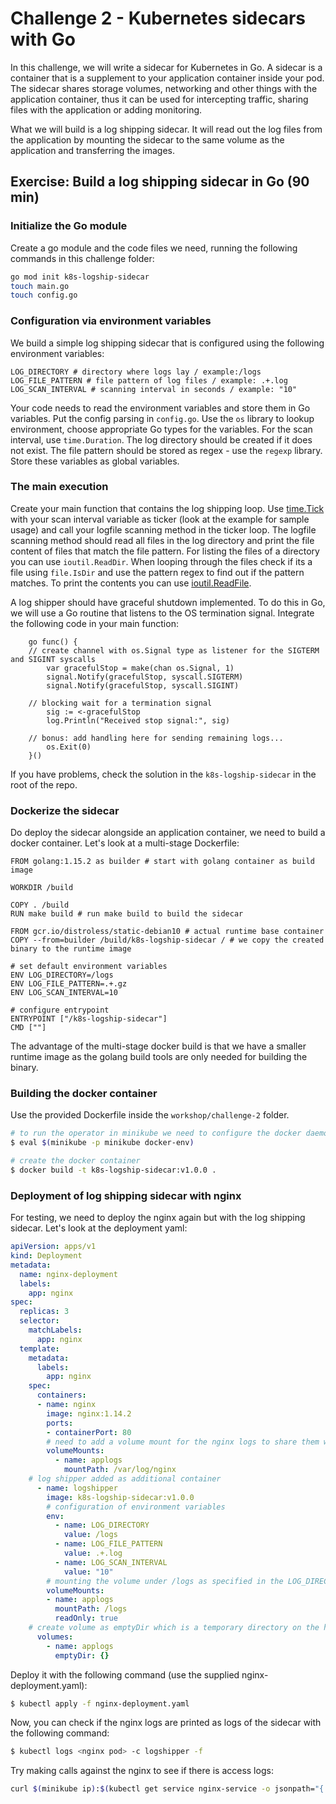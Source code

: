 # Challenge 2 - Kubernetes sidecars with Go

In this challenge, we will write a sidecar for Kubernetes in Go. A sidecar is a container that is a supplement to your application container inside your pod. The sidecar shares storage volumes, networking and other things with the application container, thus it can be used for intercepting traffic, sharing files with the application or adding monitoring. 

What we will build is a log shipping sidecar. It will read out the log files from the application by mounting the sidecar to the same volume as the application and transferring the images. 

## Exercise: Build a log shipping sidecar in Go (90 min)

### Initialize the Go module

Create a go module and the code files we need, running the following commands in this challenge folder:

```bash
go mod init k8s-logship-sidecar
touch main.go
touch config.go
```

### Configuration via environment variables
We build a simple log shipping sidecar that is configured using the following environment variables:
```
LOG_DIRECTORY # directory where logs lay / example:/logs
LOG_FILE_PATTERN # file pattern of log files / example: .+.log
LOG_SCAN_INTERVAL # scanning interval in seconds / example: "10"
``` 

Your code needs to read the environment variables and store them in Go variables. Put the config parsing in `config.go`. Use the `os` library to lookup environment, choose appropriate Go types for the variables. For the scan interval, use `time.Duration`. The log directory should be created if it does not exist. The file pattern should be stored as regex - use the `regexp` library. Store these variables as global variables. 

### The main execution

Create your main function that contains the log shipping loop.
Use [time.Tick](https://golang.org/pkg/time/#Tick) with your scan interval variable as ticker (look at the example for sample usage) and call your logfile scanning method in the ticker loop. 
The logfile scanning method should read all files in the log directory and print the file content of files that match the file pattern. For listing the files of a directory you can use `ioutil.ReadDir`. When looping through the files check if its a file using `file.IsDir` and use the pattern regex to find out if the pattern matches. To print the contents you can use [ioutil.ReadFile](https://golang.org/pkg/io/ioutil/#example_ReadFile).

A log shipper should have graceful shutdown implemented. To do this in Go, we will use a Go routine that listens to the OS termination signal. 
Integrate the following code in your main function:

```golang
	go func() {
    // create channel with os.Signal type as listener for the SIGTERM and SIGINT syscalls
		var gracefulStop = make(chan os.Signal, 1)
		signal.Notify(gracefulStop, syscall.SIGTERM)
		signal.Notify(gracefulStop, syscall.SIGINT)

    // blocking wait for a termination signal
		sig := <-gracefulStop
		log.Println("Received stop signal:", sig)

    // bonus: add handling here for sending remaining logs...
		os.Exit(0)
	}()
```

If you have problems, check the solution in the `k8s-logship-sidecar` in the root of the repo.

### Dockerize the sidecar

Do deploy the sidecar alongside an application container, we need to build a docker container.
Let's look at a multi-stage Dockerfile:
```
FROM golang:1.15.2 as builder # start with golang container as build image

WORKDIR /build

COPY . /build
RUN make build # run make build to build the sidecar

FROM gcr.io/distroless/static-debian10 # actual runtime base container  
COPY --from=builder /build/k8s-logship-sidecar / # we copy the created binary to the runtime image

# set default environment variables
ENV LOG_DIRECTORY=/logs
ENV LOG_FILE_PATTERN=.+.gz
ENV LOG_SCAN_INTERVAL=10

# configure entrypoint
ENTRYPOINT ["/k8s-logship-sidecar"]
CMD [""]
```

The advantage of the multi-stage docker build is that we have a smaller runtime image as the golang build tools are only needed for building the binary. 

### Building the docker container

Use the provided Dockerfile inside the `workshop/challenge-2` folder. 

```bash
# to run the operator in minikube we need to configure the docker daemon to use the minikube context
$ eval $(minikube -p minikube docker-env)

# create the docker container
$ docker build -t k8s-logship-sidecar:v1.0.0 .
```

### Deployment of log shipping sidecar with nginx 

For testing, we need to deploy the nginx again but with the log shipping sidecar.
Let's look at the deployment yaml:

```yaml
apiVersion: apps/v1
kind: Deployment
metadata:
  name: nginx-deployment
  labels:
    app: nginx
spec:
  replicas: 3
  selector:
    matchLabels:
      app: nginx
  template:
    metadata:
      labels:
        app: nginx
    spec:
      containers:
      - name: nginx
        image: nginx:1.14.2
        ports:
        - containerPort: 80
        # need to add a volume mount for the nginx logs to share them with the logshipper
        volumeMounts:
          - name: applogs
            mountPath: /var/log/nginx
    # log shipper added as additional container
      - name: logshipper
        image: k8s-logship-sidecar:v1.0.0
        # configuration of environment variables
        env:
          - name: LOG_DIRECTORY
            value: /logs
          - name: LOG_FILE_PATTERN
            value: .+.log
          - name: LOG_SCAN_INTERVAL
            value: "10"
        # mounting the volume under /logs as specified in the LOG_DIRECTORY environment variable
        volumeMounts:
        - name: applogs
          mountPath: /logs
          readOnly: true
    # create volume as emptyDir which is a temporary directory on the host 
      volumes:
        - name: applogs
          emptyDir: {}
```

Deploy it with the following command (use the supplied nginx-deployment.yaml):

```bash
$ kubectl apply -f nginx-deployment.yaml
```

Now, you can check if the nginx logs are printed as logs of the sidecar with the following command:

```bash
$ kubectl logs <nginx pod> -c logshipper -f
```

Try making calls against the nginx to see if there is access logs:
```bash
curl $(minikube ip):$(kubectl get service nginx-service -o jsonpath="{.spec.ports[0].nodePort}")
```
